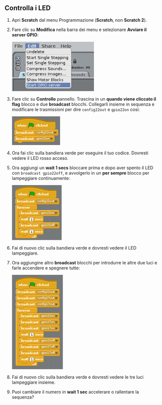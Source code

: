## Controlla i LED

1. Apri **Scratch** dal menu Programmazione (**Scratch**, non **Scratch 2**).

2. Fare clic su **Modifica** nella barra dei menu e selezionare **Avviare il server GPIO**:
    
    ![](images/scratch1-1.png)

3. Fare clic su **Controllo** pannello. Trascina in un **quando viene cliccato il flag** blocco e due **broadcast** blocchi. Collegarli insieme in sequenza e modificare le trasmissioni per dire `config22out` e `gpio22on` così:
    
    ![](images/scratch1-2.png)

4. Ora fai clic sulla bandiera verde per eseguire il tuo codice. Dovresti vedere il LED rosso acceso.

5. Ora aggiungi un **wait 1 secs** bloccare prima e dopo aver spento il LED con `broadcast gpio22off`, e avvolgerlo in un **per sempre** blocco per lampeggiare continuamente:
    
    ![](images/scratch1-3.png)

6. Fai di nuovo clic sulla bandiera verde e dovresti vedere il LED lampeggiare.

7. Ora aggiungine altro **broadcast** blocchi per introdurre le altre due luci e farle accendere e spegnere tutte:
    
    ![](images/scratch1-4.png)

8. Fai di nuovo clic sulla bandiera verde e dovresti vedere le tre luci lampeggiare insieme.

9. Puoi cambiare il numero in **wait 1 sec** accelerare o rallentare la sequenza?